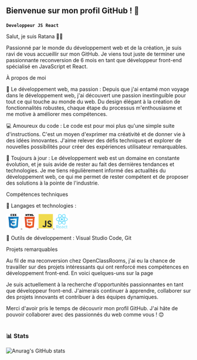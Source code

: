 
## Bienvenue sur mon profil GitHub ! 👋

**`Developpeur JS React`**

Salut, je suis Ratana 👨‍💻

Passionné par le monde du développement web et de la création, je suis ravi de vous accueillir sur mon GitHub. Je viens tout juste de terminer une passionnante reconversion de 6 mois en tant que développeur front-end spécialisé en JavaScript et React.

À propos de moi

🌟 Le développement web, ma passion :
Depuis que j'ai entamé mon voyage dans le développement web, j'ai découvert une passion inextinguible pour tout ce qui touche au monde du web. Du design élégant à la création de fonctionnalités robustes, chaque étape du processus m'enthousiasme et me motive à améliorer mes compétences.

💻 Amoureux du code :
Le code est pour moi plus qu'une simple suite d'instructions. C'est un moyen d'exprimer ma créativité et de donner vie à des idées innovantes. J'aime relever des défis techniques et explorer de nouvelles possibilités pour créer des expériences utilisateur remarquables.

📰 Toujours à jour :
Le développement web est un domaine en constante évolution, et je suis avide de rester au fait des dernières tendances et technologies. Je me tiens régulièrement informé des actualités du développement web, ce qui me permet de rester compétent et de proposer des solutions à la pointe de l'industrie.

Compétences techniques

🚀 Langages et technologies :
<p align="left"> <a href="https://www.w3schools.com/css/" target="_blank" rel="noreferrer"> <img src="https://raw.githubusercontent.com/devicons/devicon/master/icons/css3/css3-original-wordmark.svg" alt="css3" width="40" height="40"/> </a> <a href="https://www.w3.org/html/" target="_blank" rel="noreferrer"> <img src="https://raw.githubusercontent.com/devicons/devicon/master/icons/html5/html5-original-wordmark.svg" alt="html5" width="40" height="40"/> </a> <a href="https://developer.mozilla.org/en-US/docs/Web/JavaScript" target="_blank" rel="noreferrer"> <img src="https://raw.githubusercontent.com/devicons/devicon/master/icons/javascript/javascript-original.svg" alt="javascript" width="40" height="40"/> </a> <a href="https://reactjs.org/" target="_blank" rel="noreferrer"> <img src="https://raw.githubusercontent.com/devicons/devicon/master/icons/react/react-original-wordmark.svg" alt="react" width="40" height="40"/> </a> 

🔧 Outils de développement :
Visual Studio Code, Git

Projets remarquables

Au fil de ma reconversion chez OpenClassRooms, j'ai eu la chance de travailler sur des projets intéressants qui ont renforcé mes compétences en développement front-end. En voici quelques-uns sur la page

Je suis actuellement à la recherche d'opportunités passionnantes en tant que développeur front-end. J'aimerais continuer à apprendre, collaborer sur des projets innovants et contribuer à des équipes dynamiques.

Merci d'avoir pris le temps de découvrir mon profil GitHub. J'ai hâte de pouvoir collaborer avec des passionnés du web comme vous ! 😊

#

### 📊 Stats

![Anurag's GitHub stats](https://github-readme-stats.vercel.app/api?username=RatanaSenpai&show_icons=true&theme=radical)
